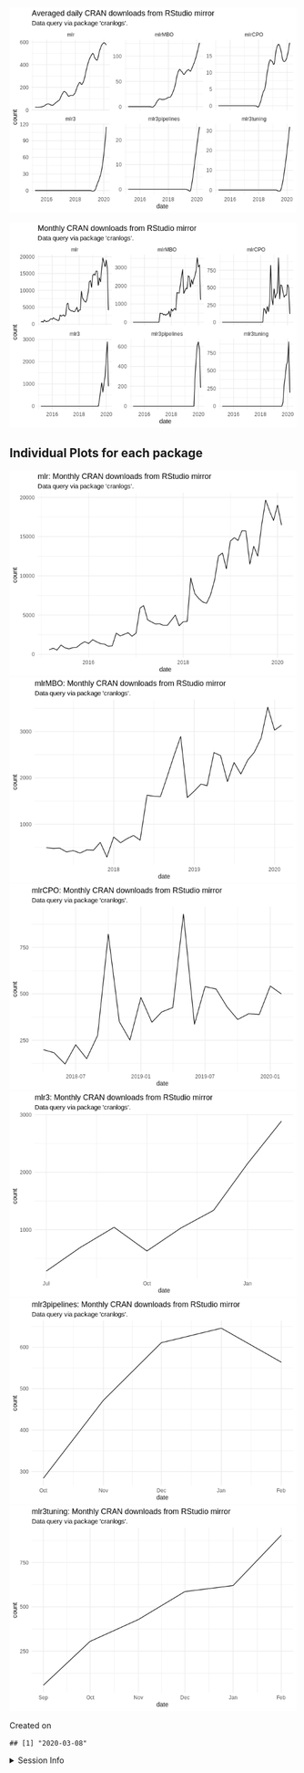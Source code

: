 
![](README_files/figure-gfm/unnamed-chunk-2-1.png)<!-- -->

![](README_files/figure-gfm/unnamed-chunk-3-1.png)<!-- -->

## Individual Plots for each package

![](README_files/figure-gfm/unnamed-chunk-4-1.png)<!-- -->![](README_files/figure-gfm/unnamed-chunk-4-2.png)<!-- -->![](README_files/figure-gfm/unnamed-chunk-4-3.png)<!-- -->![](README_files/figure-gfm/unnamed-chunk-4-4.png)<!-- -->![](README_files/figure-gfm/unnamed-chunk-4-5.png)<!-- -->![](README_files/figure-gfm/unnamed-chunk-4-6.png)<!-- -->

Created on

    ## [1] "2020-03-08"

<details>

<summary>Session Info</summary>

``` r
sessionInfo()
```

    ## R version 3.6.2 (2017-01-27)
    ## Platform: x86_64-pc-linux-gnu (64-bit)
    ## Running under: Ubuntu 16.04.6 LTS
    ## 
    ## Matrix products: default
    ## BLAS:   /home/travis/R-bin/lib/R/lib/libRblas.so
    ## LAPACK: /home/travis/R-bin/lib/R/lib/libRlapack.so
    ## 
    ## locale:
    ##  [1] LC_CTYPE=en_US.UTF-8       LC_NUMERIC=C              
    ##  [3] LC_TIME=en_US.UTF-8        LC_COLLATE=en_US.UTF-8    
    ##  [5] LC_MONETARY=en_US.UTF-8    LC_MESSAGES=en_US.UTF-8   
    ##  [7] LC_PAPER=en_US.UTF-8       LC_NAME=C                 
    ##  [9] LC_ADDRESS=C               LC_TELEPHONE=C            
    ## [11] LC_MEASUREMENT=en_US.UTF-8 LC_IDENTIFICATION=C       
    ## 
    ## attached base packages:
    ## [1] stats     graphics  grDevices utils     datasets  methods   base     
    ## 
    ## other attached packages:
    ## [1] lubridate_1.7.4 dplyr_0.8.5     ggplot2_3.3.0   magrittr_1.5   
    ## 
    ## loaded via a namespace (and not attached):
    ##  [1] Rcpp_1.0.3       compiler_3.6.2   pillar_1.4.3     git2r_0.26.1    
    ##  [5] tools_3.6.2      digest_0.6.25    lattice_0.20-38  nlme_3.1-142    
    ##  [9] jsonlite_1.6.1   evaluate_0.14    memoise_1.1.0    lifecycle_0.2.0 
    ## [13] tibble_2.1.3     gtable_0.3.0     mgcv_1.8-31      pkgconfig_2.0.3 
    ## [17] rlang_0.4.5      Matrix_1.2-18    cli_2.0.2        curl_4.3        
    ## [21] yaml_2.2.1       xfun_0.12        httr_1.4.1       withr_2.1.2     
    ## [25] stringr_1.4.0    knitr_1.28       askpass_1.1      cranlogs_2.1.1  
    ## [29] grid_3.6.2       tidyselect_1.0.0 glue_1.3.1       R6_2.4.1        
    ## [33] fansi_0.4.1      rmarkdown_2.1    farver_2.0.3     purrr_0.3.3     
    ## [37] splines_3.6.2    tic_0.5.0.9001   scales_1.1.0     htmltools_0.4.0 
    ## [41] assertthat_0.2.1 colorspace_1.4-1 labeling_0.3     stringi_1.4.6   
    ## [45] openssl_1.4.1    munsell_0.5.0    crayon_1.3.4

</details>
